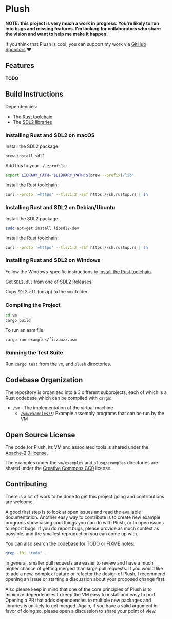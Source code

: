 # Plush

**NOTE: this project is very much a work in progress. You're likely to run
into bugs and missing features. I'm looking for collaborators who share the vision
and want to help me make it happen.**

If you think that Plush is cool, you can support my work via [GitHub Sponsors](https://github.com/sponsors/maximecb) :heart:

## Features

**TODO**

## Build Instructions

Dependencies:
- The [Rust toolchain](https://www.rust-lang.org/tools/install)
- The [SDL2 libraries](https://wiki.libsdl.org/SDL2/Installation)

### Installing Rust and SDL2 on macOS

Install the SDL2 package:
```sh
brew install sdl2
```

Add this to your `~/.zprofile`:
```sh
export LIBRARY_PATH="$LIBRARY_PATH:$(brew --prefix)/lib"
```

Install the Rust toolchain:
```sh
curl --proto '=https' --tlsv1.2 -sSf https://sh.rustup.rs | sh
```

### Installing Rust and SDL2 on Debian/Ubuntu

Install the SDL2 package:
```sh
sudo apt-get install libsdl2-dev
```

Install the Rust toolchain:
```sh
curl --proto '=https' --tlsv1.2 -sSf https://sh.rustup.rs | sh
```

### Installing Rust and SDL2 on Windows

Follow the Windows-specific instructions to [install the Rust toolchain](https://www.rust-lang.org/tools/install).

Get `SDL2.dll` from one of [SDL2 Releases](https://github.com/libsdl-org/SDL/releases).

Copy `SDL2.dll` (unzip) to the `vm/` folder.

### Compiling the Project

```sh
cd vm
cargo build
```

To run an asm file:
```sh
cargo run examples/fizzbuzz.asm
```

### Running the Test Suite

Run `cargo test` from the `vm`, and `plush` directories.

## Codebase Organization

The repository is organized into a 3 different subprojects, each of which is a Rust codebase which can be compiled with `cargo`:

- `/vm` : The implementation of the virtual machine
  - [`/vm/examples/*`](vm/examples): Example assembly programs that can be run by the VM

## Open Source License

The code for Plush, its VM and associated tools is shared under the [Apache-2.0 license](https://github.com/maximecb/plush/blob/main/LICENSE).

The examples under the `vm/examples` and `plusg/examples` directories are shared under the [Creative Commons CC0](https://creativecommons.org/publicdomain/zero/1.0/) license.

## Contributing

There is a lot of work to be done to get this project going and contributions are welcome.

A good first step is to look at open issues and read the available documentation. Another easy way to contribute
is to create new example programs showcasing cool things you can do with Plush, or to open issues to report bugs.
If you do report bugs, please provide as much context as possible, and the smallest reproduction you can
come up with.

You can also search the codebase for TODO or FIXME notes:
```sh
grep -IRi "todo" .
```

In general, smaller pull requests are easier to review and have a much higher chance of getting merged than large
pull requests. If you would like to add a new, complex feature or refactor the design of Plush, I recommend opening
an issue or starting a discussion about your proposed change first.

Also please keep in mind that one of the core principles of Plush is to minimize dependencies to keep the VM easy
to install and easy to port. Opening a PR that adds dependencies to multiple new packages and libraries is
unlikely to get merged. Again, if you have a valid argument in favor of doing so, please open a discussion to
share your point of view.
